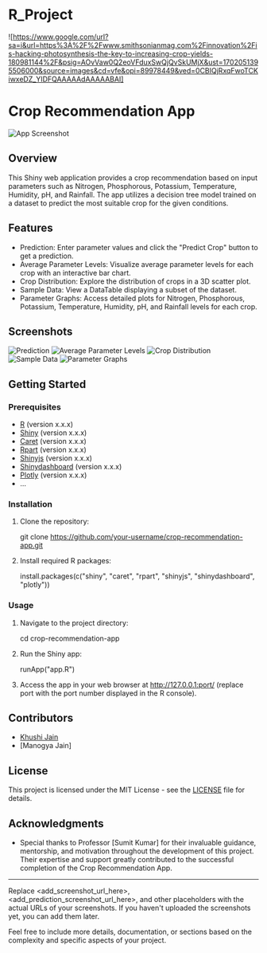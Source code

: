 # R_Project
![https://www.google.com/url?sa=i&url=https%3A%2F%2Fwww.smithsonianmag.com%2Finnovation%2Fis-hacking-photosynthesis-the-key-to-increasing-crop-yields-180981144%2F&psig=AOvVaw0Q2eoVFduxSwQjQvSkUMjX&ust=1702051395506000&source=images&cd=vfe&opi=89978449&ved=0CBIQjRxqFwoTCKiwxeDZ_YIDFQAAAAAdAAAAABAI]

# Crop Recommendation App

![App Screenshot](<add_screenshot_url_here>)

## Overview

This Shiny web application provides a crop recommendation based on input parameters such as Nitrogen, Phosphorous, Potassium, Temperature, Humidity, pH, and Rainfall. The app utilizes a decision tree model trained on a dataset to predict the most suitable crop for the given conditions.

## Features

- Prediction: Enter parameter values and click the "Predict Crop" button to get a prediction.
- Average Parameter Levels: Visualize average parameter levels for each crop with an interactive bar chart.
- Crop Distribution: Explore the distribution of crops in a 3D scatter plot.
- Sample Data: View a DataTable displaying a subset of the dataset.
- Parameter Graphs: Access detailed plots for Nitrogen, Phosphorous, Potassium, Temperature, Humidity, pH, and Rainfall levels for each crop.

## Screenshots

![Prediction](<add_prediction_screenshot_url_here>)
![Average Parameter Levels](<add_avg_param_screenshot_url_here>)
![Crop Distribution](<add_crop_dist_screenshot_url_here>)
![Sample Data](<add_sample_data_screenshot_url_here>)
![Parameter Graphs](<add_param_graphs_screenshot_url_here>)

## Getting Started

### Prerequisites

- [R](https://www.r-project.org/) (version x.x.x)
- [Shiny](https://shiny.rstudio.com/) (version x.x.x)
- [Caret](https://topepo.github.io/caret/index.html) (version x.x.x)
- [Rpart](https://cran.r-project.org/web/packages/rpart/index.html) (version x.x.x)
- [Shinyjs](https://cran.r-project.org/web/packages/shinyjs/index.html) (version x.x.x)
- [Shinydashboard](https://cran.r-project.org/web/packages/shinydashboard/index.html) (version x.x.x)
- [Plotly](https://plotly.com/r/) (version x.x.x)
- ...

### Installation

1. Clone the repository:

      git clone https://github.com/your-username/crop-recommendation-app.git
   

2. Install required R packages:

      install.packages(c("shiny", "caret", "rpart", "shinyjs", "shinydashboard", "plotly"))
   

### Usage

1. Navigate to the project directory:

      cd crop-recommendation-app
   

2. Run the Shiny app:

      runApp("app.R")
   

3. Access the app in your web browser at http://127.0.0.1:port/ (replace port with the port number displayed in the R console).

## Contributors

- [Khushi Jain](https://github.com/khushi2807)
- [Manogya Jain]

## License

This project is licensed under the MIT License - see the [LICENSE](LICENSE) file for details.

## Acknowledgments

- Special thanks to Professor [Sumit Kumar] for their invaluable guidance, mentorship, and motivation throughout the development of this project. Their expertise and support greatly contributed to the successful completion of the Crop Recommendation App.

---

Replace <add_screenshot_url_here>, <add_prediction_screenshot_url_here>, and other placeholders with the actual URLs of your screenshots. If you haven't uploaded the screenshots yet, you can add them later.

Feel free to include more details, documentation, or sections based on the complexity and specific aspects of your project.
